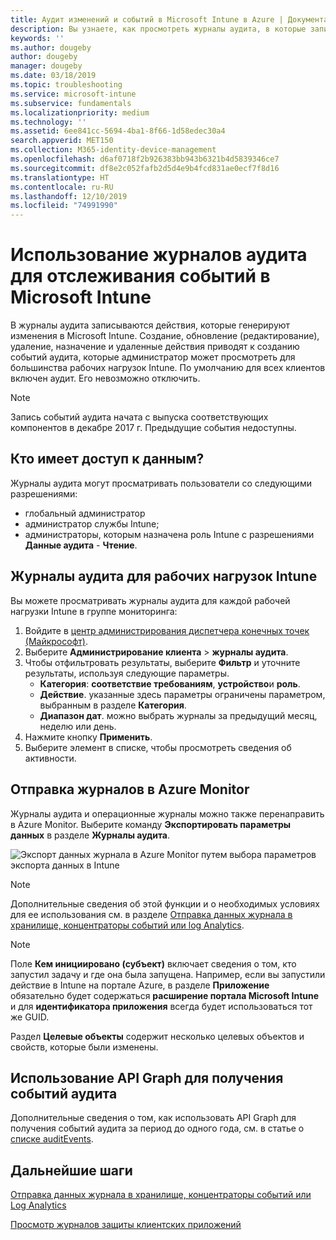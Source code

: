 ```yaml
---
title: Аудит изменений и событий в Microsoft Intune в Azure | Документация Майкрософт
description: Вы узнаете, как просмотреть журналы аудита, в которые записываются действия Microsoft Intune.
keywords: ''
ms.author: dougeby
author: dougeby
manager: dougeby
ms.date: 03/18/2019
ms.topic: troubleshooting
ms.service: microsoft-intune
ms.subservice: fundamentals
ms.localizationpriority: medium
ms.technology: ''
ms.assetid: 6ee841cc-5694-4ba1-8f66-1d58edec30a4
search.appverid: MET150
ms.collection: M365-identity-device-management
ms.openlocfilehash: d6af0718f2b926383bb943b6321b4d5839346ce7
ms.sourcegitcommit: df8e2c052fafb2d5d4e9b4fcd831ae0ecf7f8d16
ms.translationtype: HT
ms.contentlocale: ru-RU
ms.lasthandoff: 12/10/2019
ms.locfileid: "74991990"
---
```

# <a name="use-audit-logs-to-track-and-monitor-events-in-microsoft-intune"></a>Использование журналов аудита для отслеживания событий в Microsoft Intune

В журналы аудита записываются действия, которые генерируют изменения в Microsoft Intune. Создание, обновление (редактирование), удаление, назначение и удаленные действия приводят к созданию событий аудита, которые администратор может просмотреть для большинства рабочих нагрузок Intune. По умолчанию для всех клиентов включен аудит. Его невозможно отключить.

> [!NOTE]
> Запись событий аудита начата с выпуска соответствующих компонентов в декабре 2017 г. Предыдущие события недоступны.

## <a name="who-can-access-the-data"></a>Кто имеет доступ к данным?

Журналы аудита могут просматривать пользователи со следующими разрешениями:

- глобальный администратор
- администратор службы Intune;
- администраторы, которым назначена роль Intune с разрешениями **Данные аудита** - **Чтение**.

## <a name="audit-logs-for-intune-workloads"></a>Журналы аудита для рабочих нагрузок Intune

Вы можете просматривать журналы аудита для каждой рабочей нагрузки Intune в группе мониторинга:

1. Войдите в [центр администрирования диспетчера конечных точек (Майкрософт)](https://go.microsoft.com/fwlink/?linkid=2109431).
2. Выберите **Администрирование клиента** > **журналы аудита**.
3. Чтобы отфильтровать результаты, выберите **Фильтр** и уточните результаты, используя следующие параметры.
    - **Категория**: **соответствие требованиям**, **устройство**и **роль**.
    - **Действие**. указанные здесь параметры ограничены параметром, выбранным в разделе **Категория**.
    - **Диапазон дат**. можно выбрать журналы за предыдущий месяц, неделю или день.
4. Нажмите кнопку **Применить**.
4. Выберите элемент в списке, чтобы просмотреть сведения об активности.

## <a name="route-logs-to-azure-monitor"></a>Отправка журналов в Azure Monitor

Журналы аудита и операционные журналы можно также перенаправить в Azure Monitor. Выберите команду **Экспортировать параметры данных** в разделе **Журналы аудита**.

![Экспорт данных журнала в Azure Monitor путем выбора параметров экспорта данных в Intune](./media/monitor-audit-logs/audit-logs-export-data-settings.png)

> [!NOTE]
> Дополнительные сведения об этой функции и о необходимых условиях для ее использования см. в разделе [Отправка данных журнала в хранилище, концентраторы событий или log Analytics](review-logs-using-azure-monitor.md).

> [!NOTE]
> Поле **Кем инициировано (субъект)** включает сведения о том, кто запустил задачу и где она была запущена. Например, если вы запустили действие в Intune на портале Azure, в разделе **Приложение** обязательно будет содержаться **расширение портала Microsoft Intune** и для **идентификатора приложения** всегда будет использоваться тот же GUID.
>
> Раздел **Целевые объекты** содержит несколько целевых объектов и свойств, которые были изменены.  

## <a name="use-graph-api-to-retrieve-audit-events"></a>Использование API Graph для получения событий аудита

Дополнительные сведения о том, как использовать API Graph для получения событий аудита за период до одного года, см. в статье о [списке auditEvents](https://docs.microsoft.com/graph/api/intune-auditing-auditevent-list?view=graph-rest-1.0).

## <a name="next-steps"></a>Дальнейшие шаги

[Отправка данных журнала в хранилище, концентраторы событий или Log Analytics](review-logs-using-azure-monitor.md)

[Просмотр журналов защиты клиентских приложений](../apps/app-protection-policy-settings-log.md)
